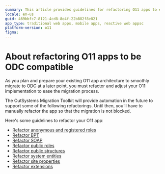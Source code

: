 ```yaml
---
summary: This article provides guidelines for refactoring O11 apps to ensure compatibility with OutSystems Developer Cloud (ODC), highlighting various specific areas for manual refactoring in preparation for future automated migration support.
locale: en-us
guid: 469bbfc7-8121-4cd8-8e4f-22b882f8e821
app_type: traditional web apps, mobile apps, reactive web appsc
platform-version: o11
figma: 
---
```


# About refactoring O11 apps to be ODC compatible

As you plan and prepare your existing O11 app architecture to smoothly migrate to ODC at a later point, you must refactor and adjust your O11 implementation to ease the migration process. 

<div class="info" markdown="1">

The OutSystems Migration Toolkit will provide automation in the future to support some of the following refactorings. Until then, you’ll have to manually refactor the app so that the migration is not blocked.

</div>

Here's some guidelines to refactor your O11 app:

* [Refactor anonymous and registered roles](./refactor-anonymous-registered-roles.md)
* [Refactor BPT](./refactor-bpt.md)
* [Refactor SOAP](./refactor-soap.md)
* [Refactor public roles](./refactor-public-roles.md)
* [Refactor public structures](./refactor-public-structures.md)
* [Refactor system entities](./refactor-systementities.md)
* [Refactor site properties](./refactor-siteproperties.md)
* [Refactor extensions](./refactor-extensions.md)
